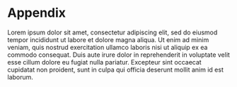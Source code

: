 <!--
title: "Document Appendix Template"
author: "Martin Gibson"
date: "2025-07-24"
-->

<!--
Template for a document "chaappendixpter" with page breaks for the MD->HTML-PDF conversion

WHEN ADDING AN APPENDIX
- create the chapter as a separate file using the Doc Appendix Template. 

TO GENERATE A PAGE BREAK
Insert the following CSS followed by a blank line 

<div style="page-break-after: always;"></div>

-->
# Appendix

Lorem ipsum dolor sit amet, consectetur adipiscing elit, sed do eiusmod tempor incididunt ut labore et dolore magna aliqua. Ut enim ad minim veniam, quis nostrud exercitation ullamco laboris nisi ut aliquip ex ea commodo consequat. Duis aute irure dolor in reprehenderit in voluptate velit esse cillum dolore eu fugiat nulla pariatur. Excepteur sint occaecat cupidatat non proident, sunt in culpa qui officia deserunt mollit anim id est laborum.
